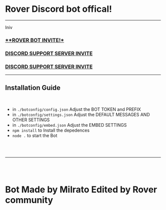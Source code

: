 # Rover Discord bot offical!


***
Iniv
### [**ROVER BOT INVITE!*](https://discord.com/api/oauth2/authorize?client_id=849022851271884880&permissions=8&redirect_uri=http%3A%2F%2Flocalhost%3A8080%2Fcallback&scope=bot)
### [**DISCORD SUPPORT SERVER INVITE**](https://support.milrato.eu)
### [**DISCORD SUPPORT SERVER INVITE**](https://discord.com/invite/SbYUMuVV5F)

***

## Installation Guide

<br/>

- in `./botconfig/config.json` Adjust the BOT TOKEN and PREFIX
- in `./botconfig/settings.json` Adjust the DEFAULT MESSAGES AND OTHER SETTINGS
- in `./botconfig/embed.json` Adjust the EMBED SETTINGS
- `npm install` to Install the depedences
- `node .` to start the Bot

<br/>
<br/>

***

<br/>
<br/>

# Bot Made by Milrato Edited by Rover community 